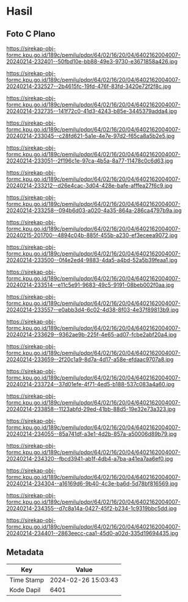 # Hasil

## Foto C Plano

https://sirekap-obj-formc.kpu.go.id/189c/pemilu/pdpr/64/02/16/20/04/6402162004007-20240214-232401--50fbd10e-bb88-49e3-9730-e3671858a426.jpg

https://sirekap-obj-formc.kpu.go.id/189c/pemilu/pdpr/64/02/16/20/04/6402162004007-20240214-232527--2b4615fc-19fd-476f-83fd-3420e72f2f8c.jpg

https://sirekap-obj-formc.kpu.go.id/189c/pemilu/pdpr/64/02/16/20/04/6402162004007-20240214-232735--141f72c0-41d3-4243-b85e-3445379adda4.jpg

https://sirekap-obj-formc.kpu.go.id/189c/pemilu/pdpr/64/02/16/20/04/6402162004007-20240214-233045--c28fd621-5a1e-4e7e-97d2-f65ca8a5b2e5.jpg

https://sirekap-obj-formc.kpu.go.id/189c/pemilu/pdpr/64/02/16/20/04/6402162004007-20240214-233051--2f196c1e-97ca-4b5a-8a77-11478c0c6d63.jpg

https://sirekap-obj-formc.kpu.go.id/189c/pemilu/pdpr/64/02/16/20/04/6402162004007-20240214-233212--d26e4cac-3d04-428e-bafe-afffea27f6c9.jpg

https://sirekap-obj-formc.kpu.go.id/189c/pemilu/pdpr/64/02/16/20/04/6402162004007-20240214-233258--094b6d03-a020-4a35-864a-286ca4797b9a.jpg

https://sirekap-obj-formc.kpu.go.id/189c/pemilu/pdpr/64/02/16/20/04/6402162004007-20240215-201700--4894c04b-885f-455b-a230-ef3eceea9072.jpg

https://sirekap-obj-formc.kpu.go.id/189c/pemilu/pdpr/64/02/16/20/04/6402162004007-20240214-233500--0f4e2ed4-9883-4da5-a4bd-52a5b39feaa1.jpg

https://sirekap-obj-formc.kpu.go.id/189c/pemilu/pdpr/64/02/16/20/04/6402162004007-20240214-233514--e11c5e91-9683-49c5-9191-08beb002f0aa.jpg

https://sirekap-obj-formc.kpu.go.id/189c/pemilu/pdpr/64/02/16/20/04/6402162004007-20240214-233557--e0abb3d4-6c02-4d38-8f03-4e37f89813b9.jpg

https://sirekap-obj-formc.kpu.go.id/189c/pemilu/pdpr/64/02/16/20/04/6402162004007-20240214-233629--9362ae9b-225f-4e65-ad07-fcbe2abf20a4.jpg

https://sirekap-obj-formc.kpu.go.id/189c/pemilu/pdpr/64/02/16/20/04/6402162004007-20240214-233659--2f20c1a9-8d7a-4d17-a58e-efdaac9707a8.jpg

https://sirekap-obj-formc.kpu.go.id/189c/pemilu/pdpr/64/02/16/20/04/6402162004007-20240214-233724--37d01efe-4f71-4ed5-b188-537c083a4a60.jpg

https://sirekap-obj-formc.kpu.go.id/189c/pemilu/pdpr/64/02/16/20/04/6402162004007-20240214-233858--1123abfd-29ed-41bb-88d5-19e32e73a323.jpg

https://sirekap-obj-formc.kpu.go.id/189c/pemilu/pdpr/64/02/16/20/04/6402162004007-20240214-234055--85a741df-a3e1-4d2b-857a-a50006d89b79.jpg

https://sirekap-obj-formc.kpu.go.id/189c/pemilu/pdpr/64/02/16/20/04/6402162004007-20240214-234320--fbcd3941-ab1f-4db4-a7ba-a41ea7aa6ef0.jpg

https://sirekap-obj-formc.kpu.go.id/189c/pemilu/pdpr/64/02/16/20/04/6402162004007-20240214-234304--a16169d6-9b40-4c3e-ba6d-5d78bf816569.jpg

https://sirekap-obj-formc.kpu.go.id/189c/pemilu/pdpr/64/02/16/20/04/6402162004007-20240214-234355--d7c8a14a-0427-45f2-b234-1c9319bbc5dd.jpg

https://sirekap-obj-formc.kpu.go.id/189c/pemilu/pdpr/64/02/16/20/04/6402162004007-20240214-234401--2863eecc-caa1-45d0-a02d-335d19694435.jpg


## Metadata

| Key        | Value               |
| ---------- | ------------------- |
| Time Stamp | 2024-02-26 15:03:43 |
| Kode Dapil | 6401                |



